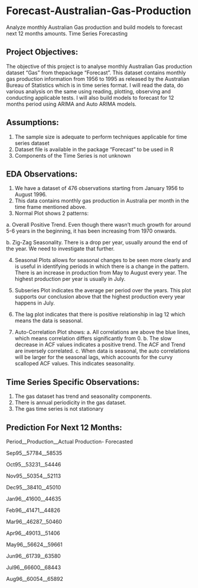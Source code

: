 # Forecast-Australian-Gas-Production
Analyze monthly Australian Gas production and build models to forecast next 12 months amounts. Time Series Forecasting


## Project Objectives:
The objective of this project is to analyse monthly Australian Gas production dataset “Gas” from thepackage “Forecast”. This dataset contains monthly gas production information from 1956 to 1995 as released by the Australian Bureau of Statistics which is in time series format. I will read the data, do various analysis on the same using reading, plotting, observing and conducting applicable tests. I will also build models to forecast for 12 months period using ARIMA and Auto ARIMA models.


## Assumptions:
1. The sample size is adequate to perform techniques applicable for time series dataset
2. Dataset file is available in the package “Forecast” to be used in R
3. Components of the Time Series is not unknown


## EDA Observations:
1. We have a dataset of 476 observations starting from January 1956 to August 1996.
2. This data contains monthly gas production in Australia per month in the time frame mentioned above.
3. Normal Plot shows 2 patterns:

a. Overall Positive Trend. Even though there wasn’t much growth for around 5-6 years in the beginning, it has been increasing from 1970 onwards.

b. Zig-Zag Seasonality. There is a drop per year, usually around the end of the year. We need to investigate that further.

4. Seasonal Plots allows for seasonal changes to be seen more clearly and is useful in identifying periods in which there is a change in the pattern. There is an increase in production from May to August every year. The highest production per year is usually in July.

5. Subseries Plot indicates the average per period over the years. This plot supports our conclusion above that the highest production every year happens in July.

6. The lag plot indicates that there is positive relationship in lag 12 which means the data is seasonal.

7. Auto-Correlation Plot shows:
a. All correlations are above the blue lines, which means correlation differs significantly from 0.
b. The slow decrease in ACF values indicates a positive trend. The ACF and Trend are inversely correlated.
c. When data is seasonal, the auto correlations will be larger for the seasonal lags, which accounts for the curvy scalloped ACF values. This indicates seasonality.


## Time Series Specific Observations:
1. The gas dataset has trend and seasonality components.
2. There is annual periodicity in the gas dataset.
3. The gas time series is not stationary


## Prediction For Next 12 Months:

Period__Production__Actual	Production- Forecasted

Sep95__57784__58535

Oct95__53231__54446

Nov95__50354__52113

Dec95__38410__45010

Jan96__41600__44635

Feb96__41471__44826

Mar96__46287__50460

Apr96__49013__51406

May96__56624__59661

Jun96__61739__63580

Jul96__66600__68443

Aug96__60054__65892


